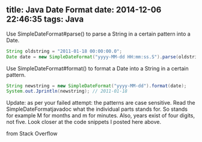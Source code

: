 title: Java Date Format
date: 2014-12-06 22:46:35
tags: Java
---

Use SimpleDateFormat#parse() to parse a String in a certain pattern into a Date.

```java
String oldstring = "2011-01-18 00:00:00.0";
Date date = new SimpleDateFormat("yyyy-MM-dd HH:mm:ss.S").parse(oldstring);
```

Use SimpleDateFormat#format() to format a Date into a String in a certain pattern.

```java
String newstring = new SimpleDateFormat("yyyy-MM-dd").format(date);
System.out.Jprintln(newstring); // 2011-01-18
```

Update: as per your failed attempt: the patterns are case sensitive. Read the SimpleDateFormatjavadoc what the individual parts stands for. So stands for example M for months and m for minutes. Also, years exist of four digits, not five. Look closer at the code snippets I posted here above.

<!--more-->

from Stack Overflow
